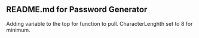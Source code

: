 ## README.md for Password Generator

Adding variable to the top for function to pull. 
CharacterLenghth set to 8 for minimum.